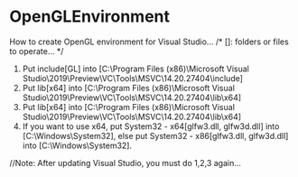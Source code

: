 # OpenGLEnvironment
How to create OpenGL environment for Visual Studio...
/* []: folders or files to operate... */

1. Put include\[GL] into [C:\Program Files (x86)\Microsoft Visual Studio\2019\Preview\VC\Tools\MSVC\14.20.27404\include]
2. Put lib\[x64] into [C:\Program Files (x86)\Microsoft Visual Studio\2019\Preview\VC\Tools\MSVC\14.20.27404\lib\x64]
3. Put lib\[x64] into [C:\Program Files (x86)\Microsoft Visual Studio\2019\Preview\VC\Tools\MSVC\14.20.27404\lib\x64]
4. If you want to use x64, put System32 - x64\[glfw3.dll, glfw3d.dll] into [C:\Windows\System32],
   else put System32 - x86\[glfw3.dll, glfw3d.dll] into [C:\Windows\System32].

//Note: After updating Visual Studio, you must do 1,2,3 again...
